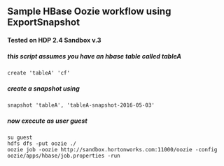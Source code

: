 ## Sample HBase Oozie workflow using ExportSnapshot

#### Tested on HDP 2.4 Sandbox v.3

##### this script assumes you have an hbase table called tableA
```
create 'tableA' 'cf'
```
##### create a snapshot using
```
snapshot 'tableA', 'tableA-snapshot-2016-05-03'
```
##### now execute as user guest
```
su guest
hdfs dfs -put oozie ./
oozie job -oozie http://sandbox.hortonworks.com:11000/oozie -config oozie/apps/hbase/job.properties -run
```
